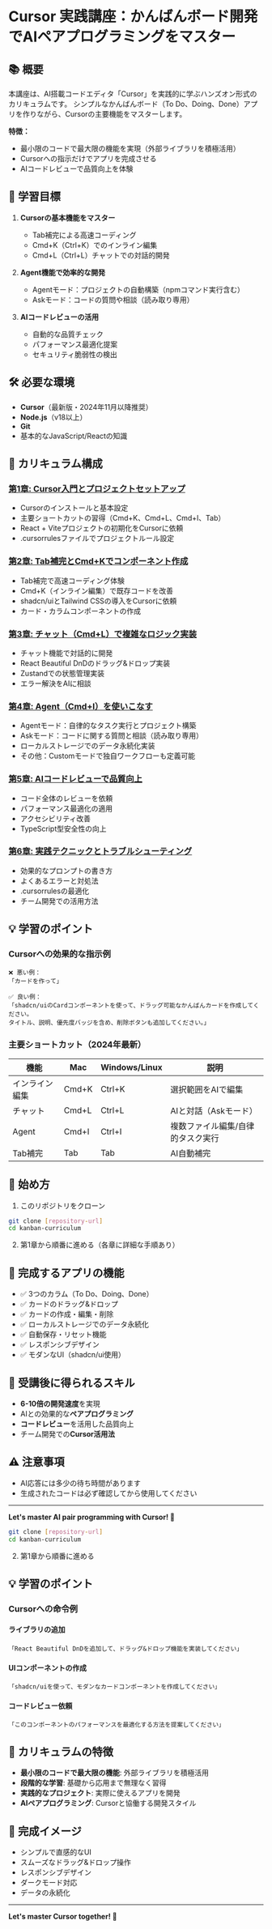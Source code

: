 # Cursor 実践講座：かんばんボード開発でAIペアプログラミングをマスター

## 📚 概要

本講座は、AI搭載コードエディタ「Cursor」を実践的に学ぶハンズオン形式のカリキュラムです。
シンプルなかんばんボード（To Do、Doing、Done）アプリを作りながら、Cursorの主要機能をマスターします。

**特徴：**
- 最小限のコードで最大限の機能を実現（外部ライブラリを積極活用）
- Cursorへの指示だけでアプリを完成させる
- AIコードレビューで品質向上を体験

## 🎯 学習目標

1. **Cursorの基本機能をマスター**
   - Tab補完による高速コーディング
   - Cmd+K（Ctrl+K）でのインライン編集
   - Cmd+L（Ctrl+L）チャットでの対話的開発

2. **Agent機能で効率的な開発**
   - Agentモード：プロジェクトの自動構築（npmコマンド実行含む）
   - Askモード：コードの質問や相談（読み取り専用）

3. **AIコードレビューの活用**
   - 自動的な品質チェック
   - パフォーマンス最適化提案
   - セキュリティ脆弱性の検出

## 🛠 必要な環境

- **Cursor**（最新版・2024年11月以降推奨）
- **Node.js**（v18以上）
- **Git**
- 基本的なJavaScript/Reactの知識

## 📖 カリキュラム構成

### [第1章: Cursor入門とプロジェクトセットアップ](./chapter1_setup.md)
- Cursorのインストールと基本設定
- 主要ショートカットの習得（Cmd+K、Cmd+L、Cmd+I、Tab）
- React + Viteプロジェクトの初期化をCursorに依頼
- .cursorrulesファイルでプロジェクトルール設定

### [第2章: Tab補完とCmd+Kでコンポーネント作成](./chapter2_components.md)
- Tab補完で高速コーディング体験
- Cmd+K（インライン編集）で既存コードを改善
- shadcn/uiとTailwind CSSの導入をCursorに依頼
- カード・カラムコンポーネントの作成

### [第3章: チャット（Cmd+L）で複雑なロジック実装](./chapter3_chat.md)
- チャット機能で対話的に開発
- React Beautiful DnDのドラッグ&ドロップ実装
- Zustandでの状態管理実装
- エラー解決をAIに相談

### [第4章: Agent（Cmd+I）を使いこなす](./chapter4_agent.md)
- Agentモード：自律的なタスク実行とプロジェクト構築
- Askモード：コードに関する質問と相談（読み取り専用）
- ローカルストレージでのデータ永続化実装
- その他：Customモードで独自ワークフローも定義可能

### [第5章: AIコードレビューで品質向上](./chapter5_review.md)
- コード全体のレビューを依頼
- パフォーマンス最適化の適用
- アクセシビリティ改善
- TypeScript型安全性の向上

### [第6章: 実践テクニックとトラブルシューティング](./chapter6_practice.md)
- 効果的なプロンプトの書き方
- よくあるエラーと対処法
- .cursorrulesの最適化
- チーム開発での活用方法

## 💡 学習のポイント

### Cursorへの効果的な指示例

```
❌ 悪い例：
「カードを作って」

✅ 良い例：
「shadcn/uiのCardコンポーネントを使って、ドラッグ可能なかんばんカードを作成してください。
タイトル、説明、優先度バッジを含め、削除ボタンも追加してください。」
```

### 主要ショートカット（2024年最新）

| 機能 | Mac | Windows/Linux | 説明 |
|------|-----|---------------|------|
| インライン編集 | Cmd+K | Ctrl+K | 選択範囲をAIで編集 |
| チャット | Cmd+L | Ctrl+L | AIと対話（Askモード） |
| Agent | Cmd+I | Ctrl+I | 複数ファイル編集/自律的タスク実行 |
| Tab補完 | Tab | Tab | AI自動補完 |

## 🚀 始め方

1. このリポジトリをクローン
```bash
git clone [repository-url]
cd kanban-curriculum
```

2. 第1章から順番に進める（各章に詳細な手順あり）

## 📝 完成するアプリの機能

- ✅ 3つのカラム（To Do、Doing、Done）
- ✅ カードのドラッグ&ドロップ
- ✅ カードの作成・編集・削除
- ✅ ローカルストレージでのデータ永続化
- ✅ 自動保存・リセット機能
- ✅ レスポンシブデザイン
- ✅ モダンなUI（shadcn/ui使用）

## 🎉 受講後に得られるスキル

- **6-10倍の開発速度**を実現
- AIとの効果的な**ペアプログラミング**
- **コードレビュー**を活用した品質向上
- チーム開発での**Cursor活用法**

## ⚠️ 注意事項

- AI応答には多少の待ち時間があります
- 生成されたコードは必ず確認してから使用してください

---

**Let's master AI pair programming with Cursor! 🚀**
```bash
git clone [repository-url]
cd kanban-curriculum
```

2. 第1章から順番に進める

## 💡 学習のポイント

### Cursorへの命令例

#### ライブラリの追加
```
「React Beautiful DnDを追加して、ドラッグ&ドロップ機能を実装してください」
```

#### UIコンポーネントの作成
```
「shadcn/uiを使って、モダンなカードコンポーネントを作成してください」
```

#### コードレビュー依頼
```
「このコンポーネントのパフォーマンスを最適化する方法を提案してください」
```

## 📝 カリキュラムの特徴

- **最小限のコードで最大限の機能**: 外部ライブラリを積極活用
- **段階的な学習**: 基礎から応用まで無理なく習得
- **実践的なプロジェクト**: 実際に使えるアプリを開発
- **AIペアプログラミング**: Cursorと協働する開発スタイル

## 🎉 完成イメージ

- シンプルで直感的なUI
- スムーズなドラッグ&ドロップ操作
- レスポンシブデザイン
- ダークモード対応
- データの永続化

---

**Let's master Cursor together! 🚀**